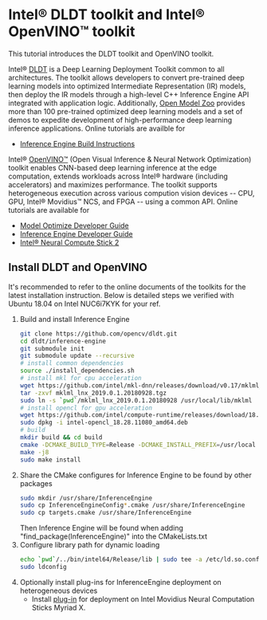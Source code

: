 # Intel® DLDT toolkit and Intel® OpenVINO™ toolkit

This tutorial introduces the DLDT toolkit and OpenVINO toolkit.

Intel® [DLDT](https://github.com/opencv/dldt) is a Deep Learning Deployment Toolkit common to all architectures. The toolkit allows developers to convert pre-trained deep learning models into optimized Intermediate Representation (IR) models, then deploy the IR models through a high-level C++ Inference Engine API integrated with application logic. Additionally, [Open Model Zoo](https://github.com/opencv/open_model_zoo) provides more than 100 pre-trained optimized deep learning models and a set of demos to expedite development of high-performance deep learning inference applications. Online tutorials are availble for
* [Inference Engine Build Instructions](https://github.com/opencv/dldt/blob/2018/inference-engine/README.md)

Intel® [OpenVINO™](https://software.intel.com/en-us/openvino-toolkit) (Open Visual Inference & Neural Network Optimization) toolkit enables CNN-based deep learning inference at the edge computation, extends workloads across Intel® hardware (including accelerators) and maximizes performance. The toolkit supports heterogeneous execution across various compution vision devices -- CPU, GPU, Intel® Movidius™ NCS, and FPGA -- using a common API. Online tutorials are available for
* [Model Optimize Developer Guide](https://software.intel.com/en-us/articles/OpenVINO-ModelOptimizer)
* [Inference Engine Developer Guide](https://software.intel.com/en-us/articles/OpenVINO-InferEngine)
* [Intel® Neural Compute Stick 2](https://software.intel.com/en-us/neural-compute-stick/get-started)


## Install DLDT and OpenVINO
It's recommended to refer to the online documents of the toolkits for the latest installation instruction. Below is detailed steps we verified with Ubuntu 18.04 on Intel NUC6i7KYK for your ref.
1. Build and install Inference Engine
   ```bash
   git clone https://github.com/opencv/dldt.git
   cd dldt/inference-engine
   git submodule init
   git submodule update --recursive
   # install common dependencies
   source ./install_dependencies.sh
   # install mkl for cpu acceleration
   wget https://github.com/intel/mkl-dnn/releases/download/v0.17/mklml_lnx_2019.0.1.20180928.tgz
   tar -zxvf mklml_lnx_2019.0.1.20180928.tgz
   sudo ln -s `pwd`/mklml_lnx_2019.0.1.20180928 /usr/local/lib/mklml
   # install opencl for gpu acceleration
   wget https://github.com/intel/compute-runtime/releases/download/18.28.11080/intel-opencl_18.28.11080_amd64.deb
   sudo dpkg -i intel-opencl_18.28.11080_amd64.deb
   # build
   mkdir build && cd build
   cmake -DCMAKE_BUILD_TYPE=Release -DCMAKE_INSTALL_PREFIX=/usr/local -DGEMM=MKL -DMKLROOT=/usr/local/lib/mklml -DENABLE_MKL_DNN=ON -DENABLE_CLDNN=ON ..
   make -j8
   sudo make install
   ```
2. Share the CMake configures for Inference Engine to be found by other packages
   ```bash
   sudo mkdir /usr/share/InferenceEngine
   sudo cp InferenceEngineConfig*.cmake /usr/share/InferenceEngine
   sudo cp targets.cmake /usr/share/InferenceEngine
   ```
   Then Inference Engine will be found when adding "find_package(InferenceEngine)" into the CMakeLists.txt
3. Configure library path for dynamic loading
   ```bash
   echo `pwd`/../bin/intel64/Release/lib | sudo tee -a /etc/ld.so.conf.d/openvino.conf
   sudo ldconfig
   ```
4. Optionally install plug-ins for InferenceEngine deployment on heterogeneous devices
   * Install [plug-in](https://software.intel.com/en-us/neural-compute-stick/get-started) for deployment on Intel Movidius Neural Computation Sticks Myriad X.
